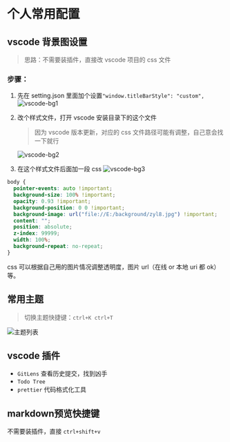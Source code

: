 # 个人常用配置

## vscode 背景图设置

> 思路：不需要装插件，直接改 vscode 项目的 css 文件

### 步骤：

1. 先在 setting.json 里面加个设置`"window.titleBarStyle": "custom",`
   ![vscode-bg1](@public/my-setting/vscode-bg1.png)

1. 改个样式文件，打开 vscode 安装目录下的这个文件

   > 因为 vscode 版本更新，对应的 css 文件路径可能有调整，自己意会找一下就行

   ![vscode-bg2](@public/my-setting/vscode-bg2.png)

1. 在这个样式文件后面加一段 css
   ![vscode-bg3](@public/my-setting/vscode-bg3.jpg)

```css
body {
  pointer-events: auto !important;
  background-size: 100% !important;
  opacity: 0.93 !important;
  background-position: 0 0 !important;
  background-image: url("file://E:/background/zyl8.jpg") !important;
  content: "";
  position: absolute;
  z-index: 99999;
  width: 100%;
  background-repeat: no-repeat;
}
```

css 可以根据自己用的图片情况调整透明度，图片 url（在线 or 本地 uri 都 ok） 等。


## 常用主题

> 切换主题快捷键：`ctrl+K ctrl+T`

![主题列表](@public/my-setting/theme-list.png)

## vscode 插件

- `GitLens` 查看历史提交，找到凶手
- `Todo Tree`
- `prettier` 代码格式化工具

## markdown预览快捷键

不需要装插件，直接 `ctrl+shift+v`

